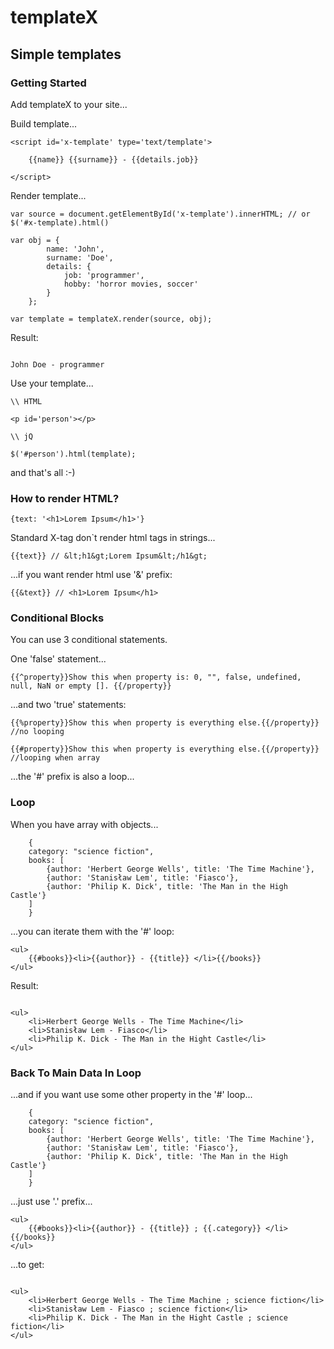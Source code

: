 # templateX
## Simple templates

### Getting Started

Add templateX to your site... 

Build template...
```
<script id='x-template' type='text/template'>

    {{name}} {{surname}} - {{details.job}}

</script>
```

Render template...
```
var source = document.getElementById('x-template').innerHTML; // or $('#x-template).html()

var obj = {
        name: 'John',
        surname: 'Doe',
        details: {
            job: 'programmer',
            hobby: 'horror movies, soccer'
        }
    };
    
var template = templateX.render(source, obj);       
```

Result:
```

John Doe - programmer
```

Use your template...
```
\\ HTML

<p id='person'></p>

\\ jQ

$('#person').html(template);

```
and that's all :-)

### How to render HTML?

```
{text: '<h1>Lorem Ipsum</h1>'}
```
Standard X-tag don`t render html tags in strings...
```
{{text}} // &lt;h1&gt;Lorem Ipsum&lt;/h1&gt;
```
...if you want render html use '&' prefix:

```
{{&text}} // <h1>Lorem Ipsum</h1>
```

### Conditional Blocks

You can use 3 conditional statements.

One 'false' statement...
```
{{^property}}Show this when property is: 0, "", false, undefined, null, NaN or empty []. {{/property}}
```

...and two 'true' statements:
```
{{%property}}Show this when property is everything else.{{/property}} //no looping

{{#property}}Show this when property is everything else.{{/property}} //looping when array
```
...the '#' prefix is also a loop...

### Loop

When you have array with objects...
```
    {
    category: "science fiction",
    books: [
        {author: 'Herbert George Wells', title: 'The Time Machine'},
        {author: 'Stanisław Lem', title: 'Fiasco'},
        {author: 'Philip K. Dick', title: 'The Man in the High Castle'}
    ]
    }
```

...you can iterate them with the '#' loop:
```
<ul>
    {{#books}}<li>{{author}} - {{title}} </li>{{/books}}
</ul>
```

Result:
```

<ul>
    <li>Herbert George Wells - The Time Machine</li>
    <li>Stanisław Lem - Fiasco</li>
    <li>Philip K. Dick - The Man in the Hight Castle</li>
</ul>
```

### Back To Main Data In Loop

...and if you want use some other property in the '#' loop...
```
    {
    category: "science fiction",
    books: [
        {author: 'Herbert George Wells', title: 'The Time Machine'},
        {author: 'Stanisław Lem', title: 'Fiasco'},
        {author: 'Philip K. Dick', title: 'The Man in the High Castle'}
    ]
    }
```

...just use '.' prefix...
```
<ul>
    {{#books}}<li>{{author}} - {{title}} ; {{.category}} </li>{{/books}}
</ul>
```

...to get:
```

<ul>
    <li>Herbert George Wells - The Time Machine ; science fiction</li>
    <li>Stanisław Lem - Fiasco ; science fiction</li>
    <li>Philip K. Dick - The Man in the Hight Castle ; science fiction</li>
</ul>
```